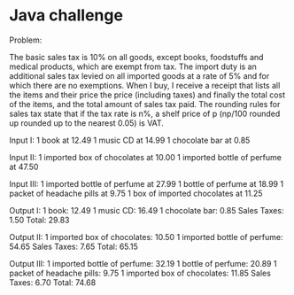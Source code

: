 # Java challenge

Problem:

The basic sales tax is 10% on all goods, except books,
foodstuffs and medical products, which are exempt from tax. The import duty is an additional sales tax
levied on all imported goods at a rate of 5% and for which there are no exemptions. When I
buy, I receive a receipt that lists all the items and their price
the price (including taxes) and finally the total cost of the items,
and the total amount of sales tax paid. The rounding rules for sales tax
state that if the tax rate is n%, a shelf price of p (np/100 rounded up
rounded up to the nearest 0.05) is VAT.

Input I:
1 book at 12.49
1 music CD at 14.99
1 chocolate bar at 0.85

Input II:
1 imported box of chocolates at 10.00
1 imported bottle of perfume at 47.50

Input III:
1 imported bottle of perfume at 27.99
1 bottle of perfume at 18.99
1 packet of headache pills at 9.75
1 box of imported chocolates at 11.25

Output I:
1 book: 12.49
1 music CD: 16.49
1 chocolate bar: 0.85
Sales Taxes: 1.50
Total: 29.83

Output II:
1 imported box of chocolates: 10.50
1 imported bottle of perfume: 54.65
Sales Taxes: 7.65
Total: 65.15

Output III:
1 imported bottle of perfume: 32.19
1 bottle of perfume: 20.89
1 packet of headache pills: 9.75
1 imported box of chocolates: 11.85
Sales Taxes: 6.70
Total: 74.68

